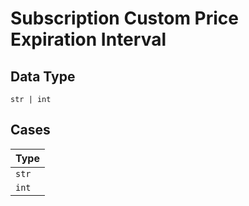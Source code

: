 
# Subscription Custom Price Expiration Interval

## Data Type

`str | int`

## Cases

| Type |
|  --- |
| `str` |
| `int` |

